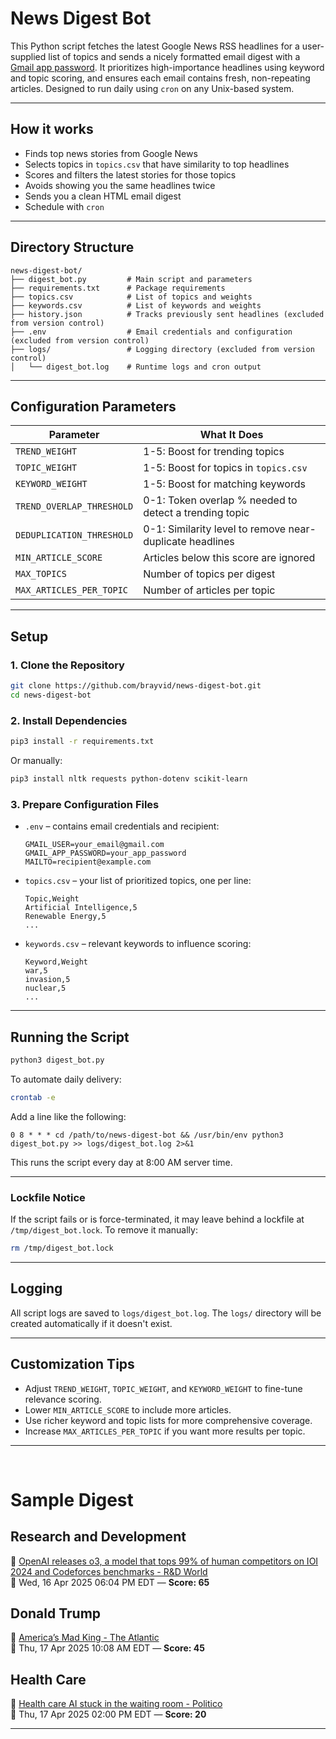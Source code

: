 # News Digest Bot

This Python script fetches the latest Google News RSS headlines for a user-supplied list of topics and sends a nicely formatted email digest with a [Gmail app password](https://support.google.com/mail/answer/185833?hl=en). It prioritizes high-importance headlines using keyword and topic scoring, and ensures each email contains fresh, non-repeating articles. Designed to run daily using `cron` on any Unix-based system.

---

## How it works

- Finds top news stories from Google News
- Selects topics in `topics.csv` that have similarity to top headlines
- Scores and filters the latest stories for those topics
- Avoids showing you the same headlines twice
- Sends you a clean HTML email digest
- Schedule with `cron`

---

## Directory Structure

```plaintext
news-digest-bot/
├── digest_bot.py         # Main script and parameters
├── requirements.txt      # Package requirements
├── topics.csv            # List of topics and weights
├── keywords.csv          # List of keywords and weights
├── history.json          # Tracks previously sent headlines (excluded from version control)
├── .env                  # Email credentials and configuration (excluded from version control)
├── logs/                 # Logging directory (excluded from version control)
│   └── digest_bot.log    # Runtime logs and cron output
```

---

## Configuration Parameters

| Parameter                  | What It Does |
|---------------------------|--------------|
| `TREND_WEIGHT`            | 1-5: Boost for trending topics |
| `TOPIC_WEIGHT`            | 1-5: Boost for topics in `topics.csv` |
| `KEYWORD_WEIGHT`          | 1-5: Boost for matching keywords |
| `TREND_OVERLAP_THRESHOLD` | 0-1: Token overlap % needed to detect a trending topic |
| `DEDUPLICATION_THRESHOLD` | 0-1: Similarity level to remove near-duplicate headlines |
| `MIN_ARTICLE_SCORE`       | Articles below this score are ignored |
| `MAX_TOPICS`              | Number of topics per digest |
| `MAX_ARTICLES_PER_TOPIC`  | Number of articles per topic |

---

## Setup

### 1. Clone the Repository

```bash
git clone https://github.com/brayvid/news-digest-bot.git
cd news-digest-bot
```

### 2. Install Dependencies

```bash
pip3 install -r requirements.txt
```

Or manually:

```bash
pip3 install nltk requests python-dotenv scikit-learn
```


### 3. Prepare Configuration Files

- `.env` – contains email credentials and recipient:

  ```env
  GMAIL_USER=your_email@gmail.com
  GMAIL_APP_PASSWORD=your_app_password
  MAILTO=recipient@example.com
  ```
  
- `topics.csv` – your list of prioritized topics, one per line:

  ```
  Topic,Weight
  Artificial Intelligence,5
  Renewable Energy,5
  ...
  ```
- `keywords.csv` – relevant keywords to influence scoring:

  ```
  Keyword,Weight
  war,5
  invasion,5
  nuclear,5
  ...
  ```

---

## Running the Script

```bash
python3 digest_bot.py
```

To automate daily delivery:

```bash
crontab -e
```

Add a line like the following:

```cron
0 8 * * * cd /path/to/news-digest-bot && /usr/bin/env python3 digest_bot.py >> logs/digest_bot.log 2>&1
```

This runs the script every day at 8:00 AM server time.

---

### Lockfile Notice

If the script fails or is force-terminated, it may leave behind a lockfile at `/tmp/digest_bot.lock`. To remove it manually:

```bash
rm /tmp/digest_bot.lock
```

---

## Logging

All script logs are saved to `logs/digest_bot.log`. The `logs/` directory will be created automatically if it doesn't exist.

---

## Customization Tips

- Adjust `TREND_WEIGHT`, `TOPIC_WEIGHT`, and `KEYWORD_WEIGHT` to fine-tune relevance scoring.
- Lower `MIN_ARTICLE_SCORE` to include more articles.
- Use richer keyword and topic lists for more comprehensive coverage.
- Increase `MAX_ARTICLES_PER_TOPIC` if you want more results per topic.

---
<br>

# Sample Digest

  <h2>Research and Development</h2>
  <p>📰 <a href="#">OpenAI releases o3, a model that tops 99% of human competitors on IOI 2024 and Codeforces benchmarks - R&D World</a><br>
  📅 Wed, 16 Apr 2025 06:04 PM EDT — <strong>Score: 65</strong></p>

  <h2>Donald Trump</h2>
  <p>📰 <a href="#">America’s Mad King - The Atlantic</a><br>
  📅 Thu, 17 Apr 2025 10:08 AM EDT — <strong>Score: 45</strong></p>

  <h2>Health Care</h2>
  <p>📰 <a href="#">Health care AI stuck in the waiting room - Politico</a><br>
  📅 Thu, 17 Apr 2025 02:00 PM EDT — <strong>Score: 20</strong></p>

  <hr>